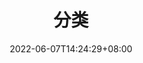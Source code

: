 ---
title: "分类"
date: 2022-06-07T14:24:29+08:00
type: categories
description:
titleWrap: wrap # wrap, noWrap
---